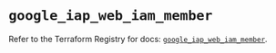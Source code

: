 # `google_iap_web_iam_member`

Refer to the Terraform Registry for docs: [`google_iap_web_iam_member`](https://registry.terraform.io/providers/drfaust92/google/4.16.4/docs/resources/iap_web_iam_member).
